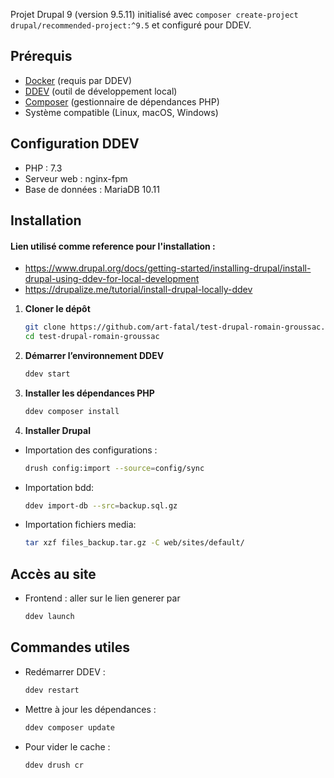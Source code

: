 Projet Drupal 9 (version 9.5.11) initialisé avec `composer create-project drupal/recommended-project:^9.5` et configuré pour  DDEV.

## Prérequis

- [Docker](https://www.docker.com/) (requis par DDEV)
- [DDEV](https://ddev.readthedocs.io/en/stable/) (outil de développement local)
- [Composer](https://getcomposer.org/) (gestionnaire de dépendances PHP)
- Système compatible (Linux, macOS, Windows)

## Configuration DDEV
- PHP : 7.3
- Serveur web : nginx-fpm
- Base de données : MariaDB 10.11

## Installation
#### Lien utilisé comme reference pour l'installation :
- https://www.drupal.org/docs/getting-started/installing-drupal/install-drupal-using-ddev-for-local-development
- https://drupalize.me/tutorial/install-drupal-locally-ddev

1. **Cloner le dépôt**
   ```bash
   git clone https://github.com/art-fatal/test-drupal-romain-groussac.git test-drupal-romain-groussac
   cd test-drupal-romain-groussac
   ```

2. **Démarrer l’environnement DDEV**
   ```bash
   ddev start
   ```

3. **Installer les dépendances PHP**
   ```bash
   ddev composer install
   ```

4. **Installer Drupal**
- Importation des configurations :
  ```bash
  drush config:import --source=config/sync
  ```

- Importation bdd:
  ```bash
  ddev import-db --src=backup.sql.gz
  ```

- Importation fichiers media:
  ```bash
  tar xzf files_backup.tar.gz -C web/sites/default/
  ```

## Accès au site
- Frontend : aller sur le lien generer par
  ```bash
  ddev launch
  ```

## Commandes utiles
- Redémarrer DDEV :
  ```bash
  ddev restart
  ```
- Mettre à jour les dépendances :
  ```bash
  ddev composer update
  ```
- Pour vider le cache :
  ```bash
  ddev drush cr
  ```
